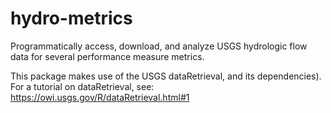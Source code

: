 # hydro-metrics
Programmatically access, download, and analyze USGS hydrologic flow data for several performance measure metrics.

This package makes use of the USGS dataRetrieval, and its dependencies). For a tutorial on dataRetrieval, see: https://owi.usgs.gov/R/dataRetrieval.html#1

